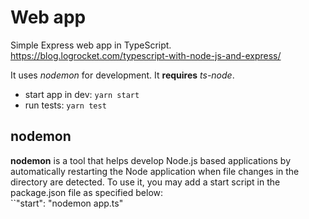 # Web app

Simple Express web app in TypeScript.    
https://blog.logrocket.com/typescript-with-node-js-and-express/

It uses _nodemon_ for development. It **requires** _ts-node_.  

- start app in dev: ``yarn start``
- run tests: ``yarn test``

## nodemon
**nodemon** is a tool that helps develop Node.js based applications by automatically restarting the Node application when file changes in the directory are detected. To use it, you may add a start script in the package.json file as specified below:  
``"start": "nodemon app.ts"